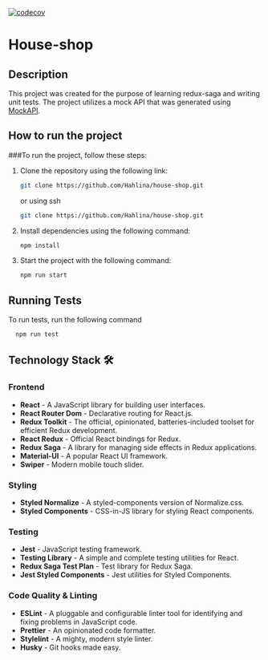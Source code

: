[![codecov](https://codecov.io/gh/Hahlina/house-shop/graph/badge.svg?token=5WZSANRXLY)](https://codecov.io/gh/Hahlina/house-shop)

# House-shop


## Description
This project was created for the purpose of learning redux-saga and writing unit tests. The project utilizes a mock API that was generated using [MockAPI](https://mockapi.io).



## How to run the project

###To run the project, follow these steps:

1. Clone the repository using the following link:
    ```bash
    git clone https://github.com/Hahlina/house-shop.git
    ```
    or using ssh

    ```bash
    git clone https://github.com/Hahlina/house-shop.git
    ```

2. Install dependencies using the following command:
    ```bash
    npm install
    ```

3. Start the project with the following command:
    ```bash
    npm run start
    ```


## Running Tests

To run tests, run the following command

```bash
  npm run test
```


## Technology Stack 🛠️

### Frontend

- **React** - A JavaScript library for building user interfaces.
- **React Router Dom** - Declarative routing for React.js.
- **Redux Toolkit** - The official, opinionated, batteries-included toolset for efficient Redux development.
- **React Redux** - Official React bindings for Redux.
- **Redux Saga** - A library for managing side effects in Redux applications.
- **Material-UI** - A popular React UI framework.
- **Swiper** - Modern mobile touch slider.

### Styling

- **Styled Normalize** - A styled-components version of Normalize.css.
- **Styled Components** - CSS-in-JS library for styling React components.


### Testing

- **Jest** - JavaScript testing framework.
- **Testing Library** - A simple and complete testing utilities for React.
- **Redux Saga Test Plan** - Test library for Redux Saga.
- **Jest Styled Components** - Jest utilities for Styled Components.

### Code Quality & Linting

- **ESLint** - A pluggable and configurable linter tool for identifying and fixing problems in JavaScript code.
- **Prettier** - An opinionated code formatter.
- **Stylelint** - A mighty, modern style linter.
- **Husky** - Git hooks made easy.

